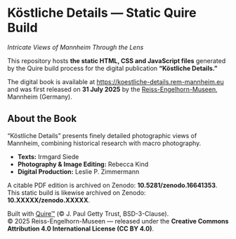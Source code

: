# Köstliche Details — Static Quire Build
*Intricate Views of Mannheim Through the Lens*

This repository hosts **the static HTML, CSS and JavaScript files** generated by the Quire build process for the digital publication **“Köstliche Details.”**

The digital book is available at <https://koestliche-details.rem-mannheim.eu> and was first released on **31 July 2025** by the [Reiss-Engelhorn-Museen](https://rem-mannheim.de), Mannheim (Germany).

## About the Book
“Köstliche Details” presents finely detailed photographic views of Mannheim, combining historical research with macro photography.

- **Texts:** Irmgard Siede  
- **Photography & Image Editing:** Rebecca Kind  
- **Digital Production:** Leslie P. Zimmermann  

A citable PDF edition is archived on Zenodo: **10.5281/zenodo.16641353**.  
This static build is likewise archived on Zenodo: **10.XXXXX/zenodo.XXXXX**.

Built with [Quire™](https://quire.getty.edu/) (© J. Paul Getty Trust, BSD-3-Clause).  
© 2025 Reiss-Engelhorn-Museen — released under the **Creative Commons Attribution 4.0 International License (CC BY 4.0)**.
